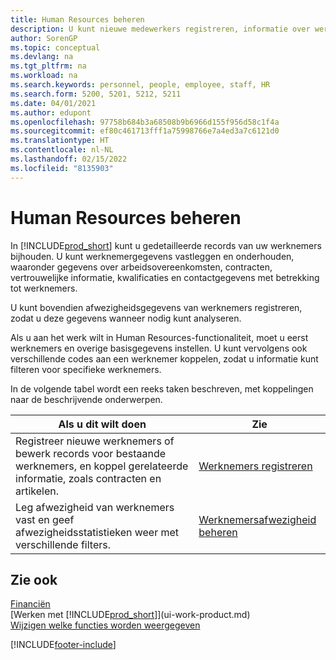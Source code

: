 ```yaml
---
title: Human Resources beheren
description: U kunt nieuwe medewerkers registreren, informatie over werknemers bewerken en afwezigheid registreren en analyseren.
author: SorenGP
ms.topic: conceptual
ms.devlang: na
ms.tgt_pltfrm: na
ms.workload: na
ms.search.keywords: personnel, people, employee, staff, HR
ms.search.form: 5200, 5201, 5212, 5211
ms.date: 04/01/2021
ms.author: edupont
ms.openlocfilehash: 97758b684b3a68508b9b6966d155f956d58c1f4a
ms.sourcegitcommit: ef80c461713fff1a75998766e7a4ed3a7c6121d0
ms.translationtype: HT
ms.contentlocale: nl-NL
ms.lasthandoff: 02/15/2022
ms.locfileid: "8135903"
---
```

# <a name="manage-human-resources"></a>Human Resources beheren

In [!INCLUDE[prod_short](includes/prod_short.md)] kunt u gedetailleerde records van uw werknemers bijhouden. U kunt werknemergegevens vastleggen en onderhouden, waaronder gegevens over arbeidsovereenkomsten, contracten, vertrouwelijke informatie, kwalificaties en contactgegevens met betrekking tot werknemers.

U kunt bovendien afwezigheidsgegevens van werknemers registreren, zodat u deze gegevens wanneer nodig kunt analyseren.

Als u aan het werk wilt in Human Resources-functionaliteit, moet u eerst werknemers en overige basisgegevens instellen. U kunt vervolgens ook verschillende codes aan een werknemer koppelen, zodat u informatie kunt filteren voor specifieke werknemers.

In de volgende tabel wordt een reeks taken beschreven, met koppelingen naar de beschrijvende onderwerpen.

| Als u dit wilt doen | Zie |
| --- | --- |
| Registreer nieuwe werknemers of bewerk records voor bestaande werknemers, en koppel gerelateerde informatie, zoals contracten en artikelen. |[Werknemers registreren](hr-how-register-employees.md) |
| Leg afwezigheid van werknemers vast en geef afwezigheidsstatistieken weer met verschillende filters. |[Werknemersafwezigheid beheren](hr-how-manage-absence.md) |

## <a name="see-also"></a>Zie ook

[Financiën](finance.md)  
[Werken met [!INCLUDE[prod_short](includes/prod_short.md)]](ui-work-product.md)  
[Wijzigen welke functies worden weergegeven](ui-experiences.md)        


[!INCLUDE[footer-include](includes/footer-banner.md)]